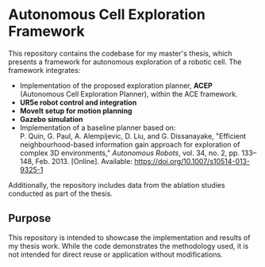 # Autonomous Cell Exploration Framework

This repository contains the codebase for my master's thesis, which presents a framework for autonomous exploration of a robotic cell. The framework integrates:

- Implementation of the proposed exploration planner, **ACEP** (Autonomous Cell Exploration Planner), within the ACE framework.
- **UR5e robot control and integration**
- **MoveIt setup for motion planning**
- **Gazebo simulation**
- Implementation of a baseline planner based on:  
P. Quin, G. Paul, A. Alempijevic, D. Liu, and G. Dissanayake, "Efficient neighbourhood-based information gain approach for exploration of complex 3D environments," _Autonomous Robots_, vol. 34, no. 2, pp. 133–148, Feb. 2013. [Online]. Available: https://doi.org/10.1007/s10514-013-9325-1

Additionally, the repository includes data from the ablation studies conducted as part of the thesis.

## Purpose
This repository is intended to showcase the implementation and results of my thesis work. While the code demonstrates the methodology used, it is not intended for direct reuse or application without modifications.


